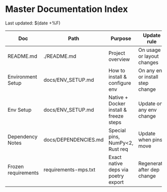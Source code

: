 # Master Documentation Index

Last updated: $(date +%F)

| Doc               | Path               | Purpose                         | Update rule                         |
|-------------------|--------------------|---------------------------------|-------------------------------------|
| README.md         | ./README.md        | Project overview                | On usage or layout changes          |
| Environment Setup | docs/ENV_SETUP.md  | How to install & configure env  | On any env or install step change   |
| Env Setup            | docs/ENV_SETUP.md        | Native + Docker install & freeze steps | Update on any env change |
| Dependency Notes     | docs/DEPENDENCIES.md     | Special pins, NumPy<2, Rust req        | Update when pins move    |
| Frozen requirements  | requirements-mps.txt     | Exact native deps via poetry export    | Regenerate after dep change |

